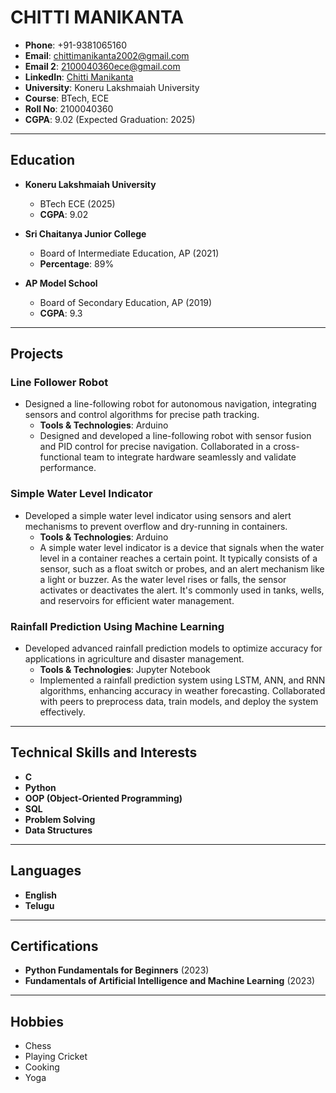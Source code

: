 # CHITTI MANIKANTA

- **Phone**: +91-9381065160  
- **Email**: [chittimanikanta2002@gmail.com](mailto:chittimanikanta2002@gmail.com)  
- **Email 2**: [2100040360ece@gmail.com](mailto:2100040360ece@gmail.com)  
- **LinkedIn**: [Chitti Manikanta](https://www.linkedin.com/in/chitti-manikanta-089160226/)  
- **University**: Koneru Lakshmaiah University  
- **Course**: BTech, ECE  
- **Roll No**: 2100040360  
- **CGPA**: 9.02 (Expected Graduation: 2025)

---

## Education

- **Koneru Lakshmaiah University**  
  - BTech ECE (2025)  
  - **CGPA**: 9.02

- **Sri Chaitanya Junior College**  
  - Board of Intermediate Education, AP (2021)  
  - **Percentage**: 89%

- **AP Model School**  
  - Board of Secondary Education, AP (2019)  
  - **CGPA**: 9.3

---

## Projects

### Line Follower Robot
- Designed a line-following robot for autonomous navigation, integrating sensors and control algorithms for precise path tracking.
  - **Tools & Technologies**: Arduino
  - Designed and developed a line-following robot with sensor fusion and PID control for precise navigation. Collaborated in a cross-functional team to integrate hardware seamlessly and validate performance.

### Simple Water Level Indicator
- Developed a simple water level indicator using sensors and alert mechanisms to prevent overflow and dry-running in containers.
  - **Tools & Technologies**: Arduino
  - A simple water level indicator is a device that signals when the water level in a container reaches a certain point. It typically consists of a sensor, such as a float switch or probes, and an alert mechanism like a light or buzzer. As the water level rises or falls, the sensor activates or deactivates the alert. It's commonly used in tanks, wells, and reservoirs for efficient water management.

### Rainfall Prediction Using Machine Learning
- Developed advanced rainfall prediction models to optimize accuracy for applications in agriculture and disaster management.
  - **Tools & Technologies**: Jupyter Notebook
  - Implemented a rainfall prediction system using LSTM, ANN, and RNN algorithms, enhancing accuracy in weather forecasting. Collaborated with peers to preprocess data, train models, and deploy the system effectively.

---

## Technical Skills and Interests

- **C**
- **Python**
- **OOP (Object-Oriented Programming)**
- **SQL**
- **Problem Solving**
- **Data Structures**

---

## Languages

- **English**
- **Telugu**

---

## Certifications

- **Python Fundamentals for Beginners** (2023)
- **Fundamentals of Artificial Intelligence and Machine Learning** (2023)

---

## Hobbies

- Chess
- Playing Cricket
- Cooking
- Yoga
